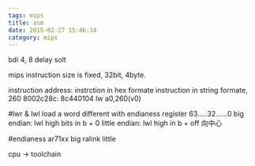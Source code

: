```yaml
---
tags: mips
title: asm
date: 2015-02-27 15:46:14
category: mips
---
```

bdi 4, 8 delay solt


mips instruction size is fixed, 32bit, 4byte.

instruction address:  instrction in hex formate	   instruction in string formate, 260
8002c28c:   8c440104    lw  a0,260(v0)

#lwr & lwl
load a word
different with endianess
register 63.....32......0
big endian: lwl high bits in b + 0
little endian: lwl high in b + off
向中心

#endianess
ar71xx big
ralink little

cpu -> toolchain

